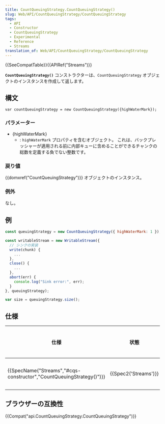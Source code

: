 ```yaml
---
title: CountQueuingStrategy.CountQueuingStrategy()
slug: Web/API/CountQueuingStrategy/CountQueuingStrategy
tags:
  - API
  - Constructor
  - CountQueuingStrategy
  - Experimental
  - Reference
  - Streams
translation_of: Web/API/CountQueuingStrategy/CountQueuingStrategy
---
```

{{SeeCompatTable}}{{APIRef("Streams")}}

**`CountQueuingStrategy()`** コンストラクターは、`CountQueuingStrategy` オブジェクトのインスタンスを作成して返します。

## 構文

```
var countQueuingStrategy = new CountQueuingStrategy({highWaterMark});
```

### パラメーター

- {highWaterMark}
  - : `highWaterMark` プロパティを含むオブジェクト。 これは、バックプレッシャーが適用される前に内部キューに含めることができるチャンクの総数を定義する負でない整数です。

### 戻り値

{{domxref("CountQueuingStrategy")}} オブジェクトのインスタンス。

### 例外

なし。

## 例

```js
const queuingStrategy = new CountQueuingStrategy({ highWaterMark: 1 });

const writableStream = new WritableStream({
  // シンクの実装
  write(chunk) {
    ...
  },
  close() {
    ...
  },
  abort(err) {
    console.log("Sink error:", err);
  }
}, queuingStrategy);

var size = queuingStrategy.size();
```

## 仕様

| 仕様                                                                                     | 状態                         | コメント |
| ---------------------------------------------------------------------------------------- | ---------------------------- | -------- |
| {{SpecName("Streams","#cqs-constructor","CountQueuingStrategy()")}} | {{Spec2('Streams')}} | 初期定義 |

## ブラウザーの互換性

{{Compat("api.CountQueuingStrategy.CountQueuingStrategy")}}
